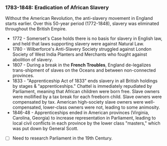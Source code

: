 ### 1783-1848: Eradication of African Slavery

Without the American Revolution, the anti-slavery movement in England starts earlier. Over this 50-year period (1772-1848), slavery was eliminated throughout the British Empire.

* 1772 - Somerset's Case holds there is no basis for slavery in English law, and held that laws supporting slavery were against Natural Law.
* 1780 - Wilberforce's Anti-Slavery Society struggled against London Society of West India Planters and Merchants who fought against abolition of slavery.
* 1807 - During a break in the **French Troubles**, England de-legalizes trans-shipment of slaves on the Oceans and between non-connected provinces.
* 1833 - "Apprenticeship Act of 1833" ends slavery in all British holdings by stages & "apprenticeships." Chattel is immediately repudiated by Parliament, meaning that African children were born free. Slave owners were mollified by a tax break for each freeborn child. Slave owners were compensated by tax. American high-society slave owners were well-compensated, lower-class owners were not, leading to some animosity.
* 1846-48 - Apprenticeships ended in American provinces (Virginia, Carolina, Georgia) to increase representation in Parliament, leading to local civil conflicts in each province by the lower class "masters," which was put down by General Scott.

- [ ] Need to research Parliament in the 19th Century.
